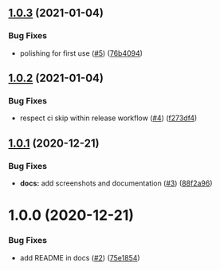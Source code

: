 ## [1.0.3](https://github.com/auxmoney/grafana-waterfall-panel/compare/v1.0.2...v1.0.3) (2021-01-04)


### Bug Fixes

* polishing for first use ([#5](https://github.com/auxmoney/grafana-waterfall-panel/issues/5)) ([76b4094](https://github.com/auxmoney/grafana-waterfall-panel/commit/76b40946fef8c3819812ee9a8ceb5746065893d4))

## [1.0.2](https://github.com/auxmoney/grafana-waterfall-panel/compare/v1.0.1...v1.0.2) (2021-01-04)


### Bug Fixes

* respect ci skip within release workflow ([#4](https://github.com/auxmoney/grafana-waterfall-panel/issues/4)) ([f273df4](https://github.com/auxmoney/grafana-waterfall-panel/commit/f273df46052286a27821c5facdd88b8fd598212e))

## [1.0.1](https://github.com/auxmoney/grafana-waterfall-panel/compare/v1.0.0...v1.0.1) (2020-12-21)


### Bug Fixes

* **docs:** add screenshots and documentation ([#3](https://github.com/auxmoney/grafana-waterfall-panel/issues/3)) ([88f2a96](https://github.com/auxmoney/grafana-waterfall-panel/commit/88f2a96ff7cf27800a3eae60480a95c7b4c01f3a))

# 1.0.0 (2020-12-21)


### Bug Fixes

* add README in docs ([#2](https://github.com/auxmoney/grafana-waterfall-panel/issues/2)) ([75e1854](https://github.com/auxmoney/grafana-waterfall-panel/commit/75e18540e27cc89fff8cdb249d8ab08bc3651993))
